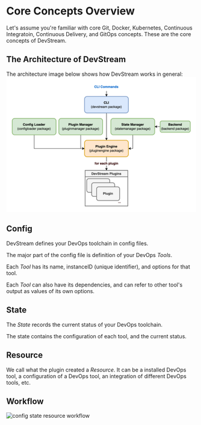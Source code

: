 # Core Concepts Overview

Let's assume you're familiar with core Git, Docker, Kubernetes, Continuous Integratoin, Continuous Delivery, and GitOps concepts. These are the core concepts of DevStream.

## The Architecture of DevStream

The architecture image below shows how DevStream works in general:
![](images/architecture-overview.png)

## Config

DevStream defines your DevOps toolchain in config files.

The major part of the config file is definition of your DevOps _Tools_.

Each _Tool_ has its name, instanceID (unique identifier), and options for that tool.

Each _Tool_ can also have its dependencies, and can refer to other tool's output as values of its own options.

## State

The _State_ records the current status of your DevOps toolchain.

The state contains the configuration of each tool, and the current status.

## Resource

We call what the plugin created a _Resource_. It can be a installed DevOps tool, a configuration of a DevOps tool, an integration of different DevOps tools, etc.

## Workflow

![config state resource workflow](../images/config_state_resource.png)
